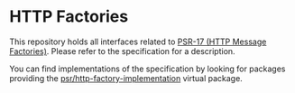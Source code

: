 # HTTP Factories

This repository holds all interfaces related to [PSR-17 (HTTP Message Factories)][psr-17].
Please refer to the specification for a description.

You can find implementations of the specification by looking for packages providing the
[psr/http-factory-implementation](https://packagist.org/providers/psr/http-factory-implementation) virtual package.

[psr-17]: https://www.php-fig.org/psr/psr-17/
